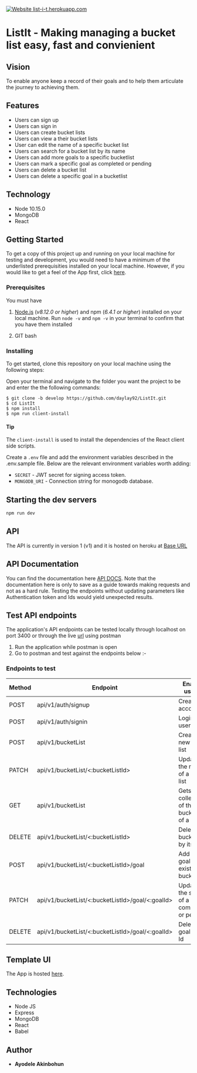 [![Website list-i-t.herokuapp.com](https://img.shields.io/website-up-down-green-red/https/list-i-t.herokuapp.com/.svg)](https://list-i-t.herokuapp.com/)

# ListIt - Making managing a bucket list easy, fast and convienient

## Vision

To enable anyone keep a record of their goals and to help them articulate the journey to achieving them.

## Features

- Users can sign up
- Users can sign in
- Users can create bucket lists
- Users can view a their bucket lists
- User can edit the name of a specific bucket list
- Users can search for a bucket list by its name
- Users can add more goals to a specific bucketlist
- Users can mark a specific goal as completed or pending
- Users can delete a bucket list
- Users can delete a specific goal in a bucketlist

## Technology

- Node 10.15.0
- MongoDB
- React

## Getting Started

To get a copy of this project up and running on your local machine for testing and development, you would need to have a minimum of the underlisted prerequisities installed on your local machine. However, if you would like to get a feel of the App first, click [here](https://list-i-t.herokuapp.com/).

### Prerequisites

You must have

1. [Node.js](https://nodejs.org/) (_v8.12.0 or higher_) and npm (_6.4.1 or higher_) installed on your local machine. Run `node -v` and `npm -v` in your terminal to confirm that you have them installed

2. GIT bash

### Installing

To get started, clone this repository on your local machine using the following steps:

Open your terminal and navigate to the folder you want the project to be and enter the the following commands:

```
$ git clone -b develop https://github.com/daylay92/ListIt.git
$ cd ListIt
$ npm install
$ npm run client-install
```

#### Tip

The `client-install` is used to install the dependencies of the React client side scripts.

Create a `.env` file and add the environment variables described in the .env.sample file. Below are the relevant environment variables worth adding:

- `SECRET` - JWT secret for signing access token.
- `MONGODB_URI` - Connection string for monogodb database.

## Starting the dev servers

```bash
npm run dev
```

## API

The API is currently in version 1 (v1) and it is hosted on heroku at [Base URL](https://list-i-t.herokuapp.com/api/v1)

## API Documentation

You can find the documentation here [API DOCS](https://documenter.getpostman.com/view/6550121/SW11Vd19). Note that the documentation here is only to save as a guide towards making requests and not as a hard rule. Testing the endpoints without updating parameters like Authentication token and Ids would yield unexpected results.

## Test API endpoints

The application's API endpoints can be tested locally through localhost on port 3400 or through the live [url](https://list-i-t.herokuapp.com/api/v1) using postman

1. Run the application while postman is open
2. Go to postman and test against the endpoints below :-

### Endpoints to test

| Method | Endpoint                                         | Enable a user to:                                     | Authentication |
| ------ | ------------------------------------------------ | ----------------------------------------------------- | -------------- |
| POST   | api/v1/auth/signup                               | Create user account                                   | Not required   |
| POST   | api/v1/auth/signin                               | Login a user                                          | Not required   |
| POST   | api/v1/bucketList                                | Creates a new bucket list                             | Required       |
| PATCH  | api/v1/bucketList/<:bucketListId>                | Updates the name of a bucket list                     | Required       |
| GET    | api/v1/bucketList                                | Gets a collection of the bucket list of a user        | Required       |
| DELETE | api/v1/bucketList/<:bucketListId>                | Delete a bucket list by its Id                        | Required       |
| POST   | api/v1/bucketList/<:bucketListId>/goal           | Add a new goal to an existing bucket list             | Required       |
| PATCH  | api/v1/bucketList/<:bucketListId>/goal/<:goalId> | Updates the status of a goal to compeleted or pending | Required       |
| DELETE | api/v1/bucketList/<:bucketListId>/goal/<:goalId> | Deletes a goal by its Id                              | Required       |

## Template UI
The App is hosted [here](https://list-i-t.herokuapp.com).


## Technologies

- Node JS
- Express
- MongoDB
- React
- Babel

## Author

- **Ayodele Akinbohun**
